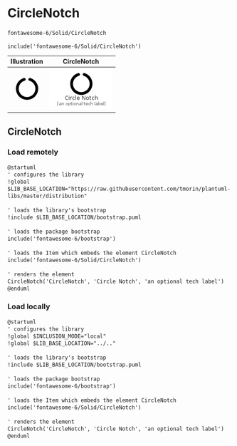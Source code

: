 # CircleNotch


```text
fontawesome-6/Solid/CircleNotch
```

```text
include('fontawesome-6/Solid/CircleNotch')
```



| Illustration | CircleNotch |
| :---: | :---: |
| ![illustration for Illustration](../../fontawesome-6/Solid/CircleNotch.png) | ![illustration for CircleNotch](../../fontawesome-6/Solid/CircleNotch.Local.png) |




## CircleNotch

### Load remotely
```plantuml
@startuml
' configures the library
!global $LIB_BASE_LOCATION="https://raw.githubusercontent.com/tmorin/plantuml-libs/master/distribution"

' loads the library's bootstrap
!include $LIB_BASE_LOCATION/bootstrap.puml

' loads the package bootstrap
include('fontawesome-6/bootstrap')

' loads the Item which embeds the element CircleNotch
include('fontawesome-6/Solid/CircleNotch')

' renders the element
CircleNotch('CircleNotch', 'Circle Notch', 'an optional tech label')
@enduml
```

### Load locally
```plantuml
@startuml
' configures the library
!global $INCLUSION_MODE="local"
!global $LIB_BASE_LOCATION="../.."

' loads the library's bootstrap
!include $LIB_BASE_LOCATION/bootstrap.puml

' loads the package bootstrap
include('fontawesome-6/bootstrap')

' loads the Item which embeds the element CircleNotch
include('fontawesome-6/Solid/CircleNotch')

' renders the element
CircleNotch('CircleNotch', 'Circle Notch', 'an optional tech label')
@enduml
```

